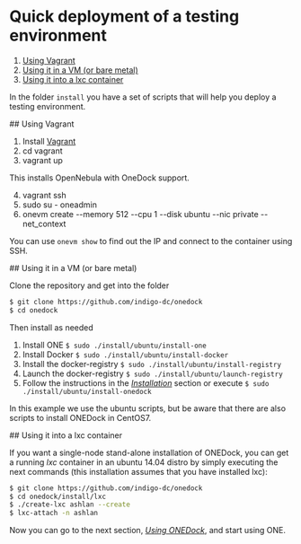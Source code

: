 # Quick deployment of a testing environment
1. <a href="#vagrant">Using Vagrant</a>
1. <a href="#metal">Using it in a VM (or bare metal)</a>
1. <a href="#lxc">Using it into a lxc container</a>

In the folder ```install``` you have a set of scripts that will help you deploy a testing environment.

<a name="vagrant" />
## Using Vagrant

1. Install [Vagrant](http://vagrantup.com/)
2. cd vagrant
3. vagrant up

This installs OpenNebula with OneDock support.

4. vagrant ssh
5. sudo su - oneadmin
6. onevm create --memory 512 --cpu 1 --disk ubuntu --nic private --net_context

You can use `onevm show` to find out the IP and connect to the container using SSH.

<a name="metal" />
## Using it in a VM (or bare metal)

Clone the repository and get into the folder
```bash
$ git clone https://github.com/indigo-dc/onedock
$ cd onedock
```

Then install as needed

1. Install ONE ` $ sudo ./install/ubuntu/install-one `
2. Install Docker ` $ sudo ./install/ubuntu/install-docker `
3. Install the docker-registry ` $ sudo ./install/ubuntu/install-registry `
4. Launch the docker-registry ` $ sudo ./install/ubuntu/launch-registry `
5. Follow the instructions in the <a href="#installation">_Installation_</a> section or execute ` $ sudo ./install/ubuntu/install-onedock `

In this example we use the ubuntu scripts, but be aware that there are also scripts to install ONEDock in CentOS7.

<a name="lxc" />
## Using it into a lxc container

If you want a single-node stand-alone installation of ONEDock, you can get a running _lxc_ container in an ubuntu 14.04 distro by simply executing the next commands (this installation assumes that you have installed lxc):

```bash
$ git clone https://github.com/indigo-dc/onedock
$ cd onedock/install/lxc
$ ./create-lxc ashlan --create
$ lxc-attach -n ashlan
```

Now you can go to the next section, <a href="#using">_Using ONEDock_</a>, and start using ONE.
